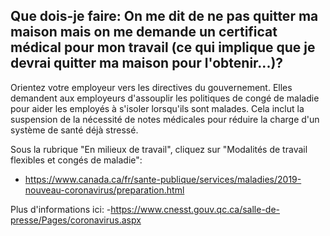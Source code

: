 ## Que dois-je faire: On me dit de ne pas quitter ma maison mais on me demande un certificat médical pour mon travail (ce qui implique que je devrai quitter ma maison pour l'obtenir...)?

Orientez votre employeur vers les directives du gouvernement. Elles demandent aux employeurs d'assouplir les politiques de congé de maladie pour aider les employés à s'isoler lorsqu'ils sont malades. Cela inclut la suspension de la nécessité de notes médicales pour réduire la charge d'un système de santé déjà stressé.

Sous la rubrique "En milieux de travail", cliquez sur "Modalités de travail flexibles et congés de maladie":

- https://www.canada.ca/fr/sante-publique/services/maladies/2019-nouveau-coronavirus/preparation.html

Plus d'informations ici: -https://www.cnesst.gouv.qc.ca/salle-de-presse/Pages/coronavirus.aspx
